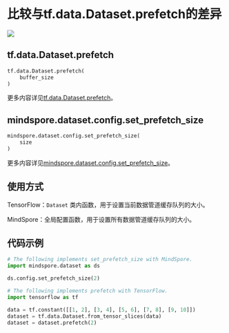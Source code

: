 # 比较与tf.data.Dataset.prefetch的差异

<a href="https://gitee.com/mindspore/docs/blob/master/docs/mindspore/source_zh_cn/note/api_mapping/tensorflow_diff/prefetch.md" target="_blank"><img src="https://mindspore-website.obs.cn-north-4.myhuaweicloud.com/website-images/master/resource/_static/logo_source.png"></a>

## tf.data.Dataset.prefetch

```python
tf.data.Dataset.prefetch(
    buffer_size
)
```

更多内容详见[tf.data.Dataset.prefetch](https://www.tensorflow.org/versions/r2.6/api_docs/python/tf/data/Dataset#prefetch)。

## mindspore.dataset.config.set_prefetch_size

```python
mindspore.dataset.config.set_prefetch_size(
    size
)
```

更多内容详见[mindspore.dataset.config.set_prefetch_size](https://www.mindspore.cn/docs/zh-CN/master/api_python/dataset/mindspore.dataset.config.set_prefetch_size.html#mindspore.dataset.config.set_prefetch_size)。

## 使用方式

TensorFlow：`Dataset` 类内函数，用于设置当前数据管道缓存队列的大小。

MindSpore：全局配置函数，用于设置所有数据管道缓存队列的大小。

## 代码示例

```python
# The following implements set_prefetch_size with MindSpore.
import mindspore.dataset as ds

ds.config.set_prefetch_size(2)

# The following implements prefetch with TensorFlow.
import tensorflow as tf

data = tf.constant([[1, 2], [3, 4], [5, 6], [7, 8], [9, 10]])
dataset = tf.data.Dataset.from_tensor_slices(data)
dataset = dataset.prefetch(2)
```
